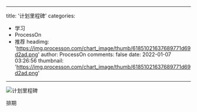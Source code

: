 
---
title: '计划里程碑'
categories: 
 - 学习
 - ProcessOn
 - 推荐
headimg: 'https://img.processon.com/chart_image/thumb/61851021637689771d69d2ad.png'
author: ProcessOn
comments: false
date: 2022-01-07 03:26:56
thumbnail: 'https://img.processon.com/chart_image/thumb/61851021637689771d69d2ad.png'
---

<div>   
<img class="thumb" alt="计划里程碑" src="https://img.processon.com/chart_image/thumb/61851021637689771d69d2ad.png" referrerpolicy="no-referrer">
<p>排期</p>  
</div>
            